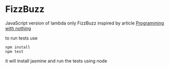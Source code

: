 # FizzBuzz
JavaScript version of lambda only FizzBuzz inspired by article [Programming with nothing](http://codon.com/programming-with-nothing)

to run tests use

```
npm install
npm test
```

it will install jasmine and run the tests using node
